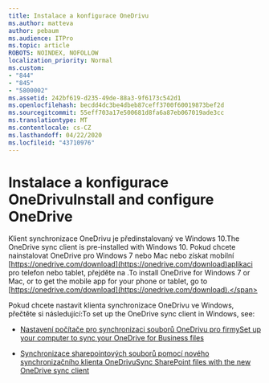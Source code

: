 ```yaml
---
title: Instalace a konfigurace OneDrivu
ms.author: matteva
author: pebaum
ms.audience: ITPro
ms.topic: article
ROBOTS: NOINDEX, NOFOLLOW
localization_priority: Normal
ms.custom:
- "844"
- "845"
- "5800002"
ms.assetid: 242bf619-d235-49de-88a3-9f6173c542d1
ms.openlocfilehash: becdd4dc3be4dbeb87ceff3700f60019873bef2d
ms.sourcegitcommit: 55eff703a17e500681d8fa6a87eb067019ade3cc
ms.translationtype: MT
ms.contentlocale: cs-CZ
ms.lasthandoff: 04/22/2020
ms.locfileid: "43710976"
---
```

# <a name="install-and-configure-onedrive"></a><span data-ttu-id="4c88b-102">Instalace a konfigurace OneDrivu</span><span class="sxs-lookup"><span data-stu-id="4c88b-102">Install and configure OneDrive</span></span>

<span data-ttu-id="4c88b-103">Klient synchronizace OneDrivu je předinstalovaný ve Windows 10.</span><span class="sxs-lookup"><span data-stu-id="4c88b-103">The OneDrive sync client is pre-installed with Windows 10.</span></span> <span data-ttu-id="4c88b-104">Pokud chcete nainstalovat OneDrive pro Windows 7 nebo Mac nebo získat mobilní [https://onedrive.com/download](https://onedrive.com/download)aplikaci pro telefon nebo tablet, přejděte na .</span><span class="sxs-lookup"><span data-stu-id="4c88b-104">To install OneDrive for Windows 7 or Mac, or to get the mobile app for your phone or tablet, go to [https://onedrive.com/download](https://onedrive.com/download).</span></span>
  
<span data-ttu-id="4c88b-105">Pokud chcete nastavit klienta synchronizace OneDrivu ve Windows, přečtěte si následující:</span><span class="sxs-lookup"><span data-stu-id="4c88b-105">To set up the OneDrive sync client in Windows, see:</span></span>
  
- [<span data-ttu-id="4c88b-106">Nastavení počítače pro synchronizaci souborů OneDrivu pro firmy</span><span class="sxs-lookup"><span data-stu-id="4c88b-106">Set up your computer to sync your OneDrive for Business files</span></span>](https://go.microsoft.com/fwlink/?linkid=533375)

- [<span data-ttu-id="4c88b-107">Synchronizace sharepointových souborů pomocí nového synchronizačního klienta OneDrivu</span><span class="sxs-lookup"><span data-stu-id="4c88b-107">Sync SharePoint files with the new OneDrive sync client</span></span>](https://go.microsoft.com/fwlink/?linkid=871666)
